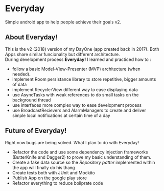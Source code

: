 # Everyday
Simple android app to help people achieve their goals v2.
## About Everyday!
This is the v2 (2018) version of my DayOne (app created back in 2017). Both Apps share similar funcionality but different architecture. <br/> During development process <b>Everyday!</b> I learned and practiced how to :<br/> 
* follow a basic Model-View-Presenter (MVP) architecture (when needed).
* implement Room persistance library to store repetitive, bigger amounts of data
* implement RecyclerView different way to ease displaying data 
* use AsyncTasks with weak references to do small tasks on the background thread
* use interfaces more complex way to ease development process
* use BroadcastRecievers and AlarmManagers to create and deliver simple local notifications at certain time of a day  
## Future of Everyday!
Right now bugs are being solved. What I plan to do with Everyday!
* Refactor the code and use some dependency injection frameworks (ButterKnife and Dagger2) to prove my basic understanding of them.
* Create a fake data source so the <i>Repository patter</i> implemented within the app will finally do his thang
* Create tests both with JUnit and Mockito
* Publish App on the google play store
* Refactor everything to reduce boilprate code 
